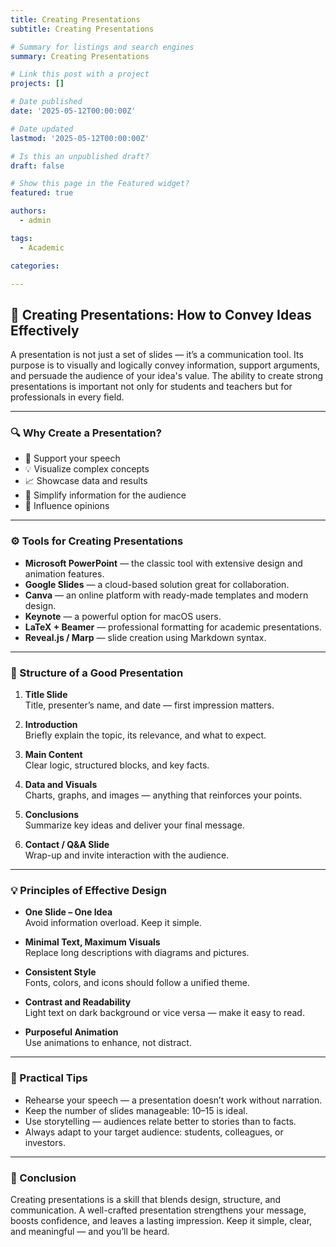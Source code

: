 ```yaml
---
title: Creating Presentations
subtitle: Creating Presentations

# Summary for listings and search engines
summary: Creating Presentations

# Link this post with a project
projects: []

# Date published
date: '2025-05-12T00:00:00Z'

# Date updated
lastmod: '2025-05-12T00:00:00Z'

# Is this an unpublished draft?
draft: false

# Show this page in the Featured widget?
featured: true

authors:
  - admin

tags:
  - Academic

categories:

---
```


## 🎤 Creating Presentations: How to Convey Ideas Effectively

A presentation is not just a set of slides — it’s a communication tool. Its purpose is to visually and logically convey information, support arguments, and persuade the audience of your idea's value. The ability to create strong presentations is important not only for students and teachers but for professionals in every field.

---

### 🔍 Why Create a Presentation?

- 🎯 Support your speech  
- 💡 Visualize complex concepts  
- 📈 Showcase data and results  
- 🧠 Simplify information for the audience  
- 👥 Influence opinions  

---

### ⚙️ Tools for Creating Presentations

- **Microsoft PowerPoint** — the classic tool with extensive design and animation features.  
- **Google Slides** — a cloud-based solution great for collaboration.  
- **Canva** — an online platform with ready-made templates and modern design.  
- **Keynote** — a powerful option for macOS users.  
- **LaTeX + Beamer** — professional formatting for academic presentations.  
- **Reveal.js / Marp** — slide creation using Markdown syntax.  

---

### 🧱 Structure of a Good Presentation

1. **Title Slide**  
   Title, presenter’s name, and date — first impression matters.

2. **Introduction**  
   Briefly explain the topic, its relevance, and what to expect.

3. **Main Content**  
   Clear logic, structured blocks, and key facts.

4. **Data and Visuals**  
   Charts, graphs, and images — anything that reinforces your points.

5. **Conclusions**  
   Summarize key ideas and deliver your final message.

6. **Contact / Q&A Slide**  
   Wrap-up and invite interaction with the audience.

---

### 💡 Principles of Effective Design

- **One Slide – One Idea**  
  Avoid information overload. Keep it simple.

- **Minimal Text, Maximum Visuals**  
  Replace long descriptions with diagrams and pictures.

- **Consistent Style**  
  Fonts, colors, and icons should follow a unified theme.

- **Contrast and Readability**  
  Light text on dark background or vice versa — make it easy to read.

- **Purposeful Animation**  
  Use animations to enhance, not distract.

---

### 🎯 Practical Tips

- Rehearse your speech — a presentation doesn’t work without narration.  
- Keep the number of slides manageable: 10–15 is ideal.  
- Use storytelling — audiences relate better to stories than to facts.  
- Always adapt to your target audience: students, colleagues, or investors.

---

### 📌 Conclusion

Creating presentations is a skill that blends design, structure, and communication. A well-crafted presentation strengthens your message, boosts confidence, and leaves a lasting impression. Keep it simple, clear, and meaningful — and you’ll be heard.

